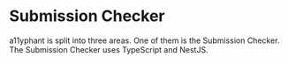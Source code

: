 # Submission Checker

a11yphant is split into three areas. One of them is the Submission Checker. The Submission Checker uses TypeScript and NestJS.
